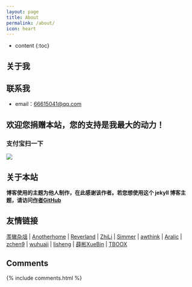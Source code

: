 ```yaml
---
layout: page
title: About
permalink: /about/
icon: heart
---
```


* content
{:toc}

## 关于我


## 联系我

* email：66615041@qq.com

## 欢迎您捐赠本站，您的支持是我最大的动力！

### 支付宝扫一下

![](http://7xvdkv.com1.z0.glb.clouddn.com/mysrc/collection%20code_zfb.png)

## 关于本站

**博客使用的主题为他人制作，在此感谢该作者。若您想使用这个 jekyll 博客主题，请访问[作者GitHub](https://github.com/Gaohaoyang/gaohaoyang.github.io)**


## 友情链接

[羡辙杂俎](http://zhangwenli.com/blog) \| [Anotherhome](https://www.anotherhome.net) \| [Reverland](http://reverland.org/) \| [ZhiLi](http://lizhipower.github.io/) \| [Simmer](http://simmer-jun.github.io/) \| [awthink](http://awthink.net/) \| [Aralic](http://aralic.github.io/) \| [zchen9](http://www.chen9.info/) \| [wuhuaji](http://wuhuaji.me/) \| [lisheng](http://www.lishengcn.cn/) \| [薛彬XueBin](http://axuebin.com/blog/) \| [TBOOX](http://www.tboox.org/cn/)

## Comments

{% include comments.html %}
